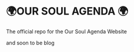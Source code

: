 🌍OUR SOUL AGENDA 🌍
====================

The official repo for the Our Soul Agenda Website

and soon to be blog

